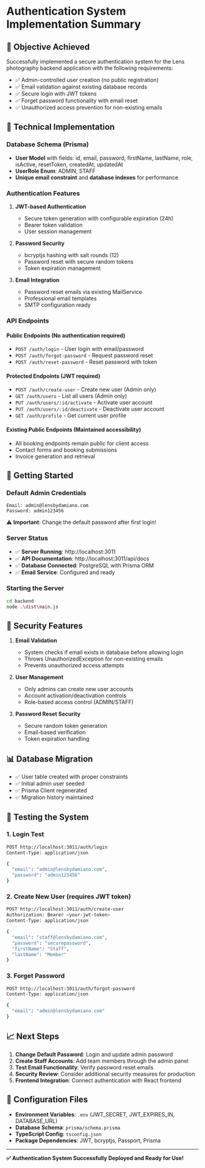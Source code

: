 # Authentication System Implementation Summary

## 🎯 **Objective Achieved**
Successfully implemented a secure authentication system for the Lens photography backend application with the following requirements:
- ✅ Admin-controlled user creation (no public registration)
- ✅ Email validation against existing database records
- ✅ Secure login with JWT tokens
- ✅ Forget password functionality with email reset
- ✅ Unauthorized access prevention for non-existing emails

## 🔧 **Technical Implementation**

### **Database Schema** (Prisma)
- **User Model** with fields: id, email, password, firstName, lastName, role, isActive, resetToken, createdAt, updatedAt
- **UserRole Enum**: ADMIN, STAFF
- **Unique email constraint** and **database indexes** for performance

### **Authentication Features**
1. **JWT-based Authentication**
   - Secure token generation with configurable expiration (24h)
   - Bearer token validation
   - User session management

2. **Password Security**
   - bcryptjs hashing with salt rounds (12)
   - Password reset with secure random tokens
   - Token expiration management

3. **Email Integration**
   - Password reset emails via existing MailService
   - Professional email templates
   - SMTP configuration ready

### **API Endpoints**

#### **Public Endpoints** (No authentication required)
- `POST /auth/login` - User login with email/password
- `POST /auth/forgot-password` - Request password reset
- `POST /auth/reset-password` - Reset password with token

#### **Protected Endpoints** (JWT required)
- `POST /auth/create-user` - Create new user (Admin only)
- `GET /auth/users` - List all users (Admin only)
- `PUT /auth/users/:id/activate` - Activate user account
- `PUT /auth/users/:id/deactivate` - Deactivate user account
- `GET /auth/profile` - Get current user profile

#### **Existing Public Endpoints** (Maintained accessibility)
- All booking endpoints remain public for client access
- Contact forms and booking submissions
- Invoice generation and retrieval

## 🚀 **Getting Started**

### **Default Admin Credentials**
```
Email: admin@lensbydamiano.com
Password: admin123456
```
⚠️ **Important**: Change the default password after first login!

### **Server Status**
- ✅ **Server Running**: http://localhost:3011
- ✅ **API Documentation**: http://localhost:3011/api/docs
- ✅ **Database Connected**: PostgreSQL with Prisma ORM
- ✅ **Email Service**: Configured and ready

### **Starting the Server**
```bash
cd backend
node .\dist\main.js
```

## 🔐 **Security Features**

1. **Email Validation**
   - System checks if email exists in database before allowing login
   - Throws UnauthorizedException for non-existing emails
   - Prevents unauthorized access attempts

2. **User Management**
   - Only admins can create new user accounts
   - Account activation/deactivation controls
   - Role-based access control (ADMIN/STAFF)

3. **Password Reset Security**
   - Secure random token generation
   - Email-based verification
   - Token expiration handling

## 📊 **Database Migration**
- ✅ User table created with proper constraints
- ✅ Initial admin user seeded
- ✅ Prisma Client regenerated
- ✅ Migration history maintained

## 🧪 **Testing the System**

### **1. Login Test**
```bash
POST http://localhost:3011/auth/login
Content-Type: application/json

{
  "email": "admin@lensbydamiano.com",
  "password": "admin123456"
}
```

### **2. Create New User (requires JWT token)**
```bash
POST http://localhost:3011/auth/create-user
Authorization: Bearer <your-jwt-token>
Content-Type: application/json

{
  "email": "staff@lensbydamiano.com",
  "password": "securepassword",
  "firstName": "Staff",
  "lastName": "Member"
}
```

### **3. Forget Password**
```bash
POST http://localhost:3011/auth/forgot-password
Content-Type: application/json

{
  "email": "admin@lensbydamiano.com"
}
```

## 📈 **Next Steps**

1. **Change Default Password**: Login and update admin password
2. **Create Staff Accounts**: Add team members through the admin panel
3. **Test Email Functionality**: Verify password reset emails
4. **Security Review**: Consider additional security measures for production
5. **Frontend Integration**: Connect authentication with React frontend

## 🔧 **Configuration Files**

- **Environment Variables**: `.env` (JWT_SECRET, JWT_EXPIRES_IN, DATABASE_URL)
- **Database Schema**: `prisma/schema.prisma`
- **TypeScript Config**: `tsconfig.json`
- **Package Dependencies**: JWT, bcryptjs, Passport, Prisma

---

**✅ Authentication System Successfully Deployed and Ready for Use!**
